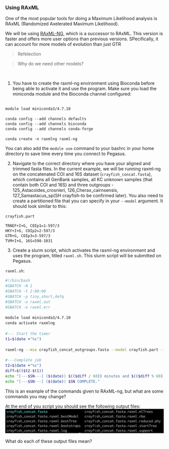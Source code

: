 ### Using RAxML

One of the most popular tools for doing a Maximum Likelihood analysis is RAxML (Randomized Axelerated Maximum Likelihood).

We will be using [RAxML-NG](https://github.com/amkozlov/raxml-ng), which is a successor to RAxML. This version is faster and offers more user options than previous versions. SPecifically, it can account for more models of evolution than just GTR

>Refelection

>Why do we need other models?
<br/>

1. You have to create the raxml-ng environment using Bioconda before being able to activate it and use the program. Make sure you load the miniconda module and the Bioconda channel configured:

```module use /GWSPH/groups/cbi/Apps/_modulefiles

module load miniconda3/4.7.10

conda config --add channels defaults
conda config --add channels bioconda
conda config --add channels conda-forge

conda create -n raxmlng raxml-ng

```

You can also add the `module use` command to your bashrc in your home directory to save time every time you connect to Pegasus.

2. Navigate to the correct directory where you have your aligned and trimmed fasta files. In the current example, we will be running raxml-ng on the concatenated COI and 16S dataset (`crayfish_concat.fasta`), which contains all GenBank samples, all KC unknown samples (that contain both COI and 16S) and three outgroups - 125_Astacoides_crosnieri, 126_Cherax_cairnsensis, 127_Samastacus_sp(SH crayfish-to be confirmed later). You also need to create a partitioned file that you can specify in your `--model` argument. It should look similar to this:

`crayfish.part`
```
TRNEF+I+G, COIp1=1-597/3
HKY+I+G, COIp2=2-597/3                                                                                         
GTR+G, COIp3=3-597/3                                                                                         
TVM+I+G, 16S=598-1031
```

3. Create a slurm script, which activates the raxml-ng environment and uses the program, titled `raxml.sh`. This slurm script will be submitted on Pegasus.

`raxml.sh`:

```bash
#!/bin/bash
#SBATCH -N 1
#SBATCH -t 2:00:00
#SBATCH -p tiny,short,defq
#SBATCH -o raxml.out
#SBATCH -e raxml.err

module load miniconda3/4.7.10
conda activate raxmlng

#--- Start the timer
t1=$(date +"%s")

raxml-ng --msa crayfish_concat_outgroups.fasta --model crayfish.part --tree pars{100},rand{100} --bs-trees 1000 --outgroup 125_Astacoides_crosnieri,126_Cherax_cairnsensis,127_Samastacus_sp --threads 2

#---Complete job
t2=$(date +"%s")
diff=$(($t2-$t1))
echo "[---$SN---] ($(date)) $(($diff / 60)) minutes and $(($diff % 60)) seconds elapsed."
echo "[---$SN---] ($(date)) $SN COMPLETE."

```

This is an example of the commands given to RAxML-ng, but what are some commands you may change?

At the end of you script you should see the following output files: <br>
![raxml_img1](/images/raxml_img1.png)

What do each of these output files mean? 

